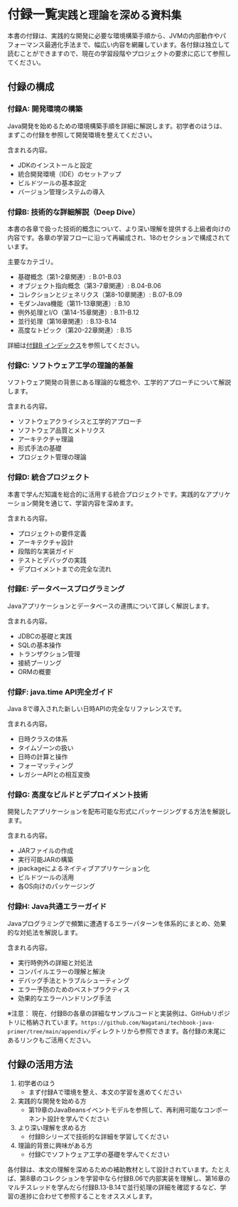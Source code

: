 # 付録一覧<small>実践と理論を深める資料集</small>

本書の付録は、実践的な開発に必要な環境構築手順から、JVMの内部動作やパフォーマンス最適化手法まで、幅広い内容を網羅しています。各付録は独立して読むことができますので、現在の学習段階やプロジェクトの要求に応じて参照してください。

## 付録の構成

### 付録A: 開発環境の構築

Java開発を始めるための環境構築手順を詳細に解説します。初学者のほうは、まずこの付録を参照して開発環境を整えてください。

含まれる内容。
- JDKのインストールと設定
- 統合開発環境（IDE）のセットアップ
- ビルドツールの基本設定
- バージョン管理システムの導入



### 付録B: 技術的な詳細解説（Deep Dive）

本書の各章で扱った技術的概念について、より深い理解を提供する上級者向けの内容です。各章の学習フローに沿って再編成され、18のセクションで構成されています。

主要なカテゴリ。
- 基礎概念（第1-2章関連）: B.01-B.03
- オブジェクト指向概念（第3-7章関連）: B.04-B.06
- コレクションとジェネリクス（第8-10章関連）: B.07-B.09
- モダンJava機能（第11-13章関連）: B.10
- 例外処理とI/O（第14-15章関連）: B.11-B.12
- 並行処理（第16章関連）: B.13-B.14
- 高度なトピック（第20-22章関連）: B.15

詳細は[付録B インデックス](appendix-b-index.md)を参照してください。



### 付録C: ソフトウェア工学の理論的基盤

ソフトウェア開発の背景にある理論的な概念や、工学的アプローチについて解説します。

含まれる内容。
- ソフトウェアクライシスと工学的アプローチ
- ソフトウェア品質とメトリクス
- アーキテクチャ理論
- 形式手法の基礎
- プロジェクト管理の理論



### 付録D: 統合プロジェクト

本書で学んだ知識を総合的に活用する統合プロジェクトです。実践的なアプリケーション開発を通じて、学習内容を深めます。

含まれる内容。
- プロジェクトの要件定義
- アーキテクチャ設計
- 段階的な実装ガイド
- テストとデバッグの実践
- デプロイメントまでの完全な流れ



### 付録E: データベースプログラミング

Javaアプリケーションとデータベースの連携について詳しく解説します。

含まれる内容。
- JDBCの基礎と実践
- SQLの基本操作
- トランザクション管理
- 接続プーリング
- ORMの概要



### 付録F: java.time API完全ガイド

Java 8で導入された新しい日時APIの完全なリファレンスです。

含まれる内容。
- 日時クラスの体系
- タイムゾーンの扱い
- 日時の計算と操作
- フォーマッティング
- レガシーAPIとの相互変換



### 付録G: 高度なビルドとデプロイメント技術

開発したアプリケーションを配布可能な形式にパッケージングする方法を解説します。

含まれる内容。
- JARファイルの作成
- 実行可能JARの構築
- jpackageによるネイティブアプリケーション化
- ビルドツールの活用
- 各OS向けのパッケージング



### 付録H: Java共通エラーガイド

Javaプログラミングで頻繁に遭遇するエラーパターンを体系的にまとめ、効果的な対処法を解説します。

含まれる内容。
- 実行時例外の詳細と対処法
- コンパイルエラーの理解と解決
- デバッグ手法とトラブルシューティング
- エラー予防のためのベストプラクティス
- 効果的なエラーハンドリング手法

※注意： 現在、付録Bの各章の詳細なサンプルコードと実装例は、GitHubリポジトリに格納されています。`https://github.com/Nagatani/techbook-java-primer/tree/main/appendix/`ディレクトリから参照できます。各付録の末尾にあるリンクもご活用ください。

## 付録の活用方法

1. 初学者のほう
    + まず付録Aで環境を整え、本文の学習を進めてください
2. 実践的な開発を始める方
    + 第19章のJavaBeansイベントモデルを参照して、再利用可能なコンポーネント設計を学んでください
3. より深い理解を求める方
    + 付録Bシリーズで技術的な詳細を学習してください
4. 理論的背景に興味がある方
    + 付録Cでソフトウェア工学の基礎を学んでください

各付録は、本文の理解を深めるための補助教材として設計されています。たとえば、第8章のコレクションを学習中なら付録B.06で内部実装を理解し、第16章のマルチスレッドを学んだら付録B.13-B.14で並行処理の詳細を確認するなど、学習の進捗に合わせて参照することをオススメします。